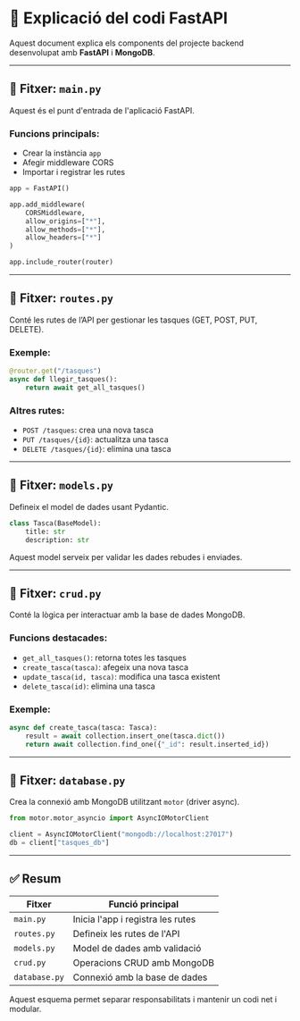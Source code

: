 # 🧠 Explicació del codi FastAPI

Aquest document explica els components del projecte backend desenvolupat amb **FastAPI** i **MongoDB**.

---

## 📁 Fitxer: `main.py`

Aquest és el punt d'entrada de l'aplicació FastAPI.

### Funcions principals:
- Crear la instància `app`
- Afegir middleware CORS
- Importar i registrar les rutes

```python
app = FastAPI()

app.add_middleware(
    CORSMiddleware,
    allow_origins=["*"],
    allow_methods=["*"],
    allow_headers=["*"]
)

app.include_router(router)
```

---

## 📁 Fitxer: `routes.py`

Conté les rutes de l’API per gestionar les tasques (GET, POST, PUT, DELETE).

### Exemple:
```python
@router.get("/tasques")
async def llegir_tasques():
    return await get_all_tasques()
```

### Altres rutes:
- `POST /tasques`: crea una nova tasca
- `PUT /tasques/{id}`: actualitza una tasca
- `DELETE /tasques/{id}`: elimina una tasca

---

## 📁 Fitxer: `models.py`

Defineix el model de dades usant Pydantic.

```python
class Tasca(BaseModel):
    title: str
    description: str
```

Aquest model serveix per validar les dades rebudes i enviades.

---

## 📁 Fitxer: `crud.py`

Conté la lògica per interactuar amb la base de dades MongoDB.

### Funcions destacades:
- `get_all_tasques()`: retorna totes les tasques
- `create_tasca(tasca)`: afegeix una nova tasca
- `update_tasca(id, tasca)`: modifica una tasca existent
- `delete_tasca(id)`: elimina una tasca

### Exemple:
```python
async def create_tasca(tasca: Tasca):
    result = await collection.insert_one(tasca.dict())
    return await collection.find_one({"_id": result.inserted_id})
```

---

## 📁 Fitxer: `database.py`

Crea la connexió amb MongoDB utilitzant `motor` (driver async).

```python
from motor.motor_asyncio import AsyncIOMotorClient

client = AsyncIOMotorClient("mongodb://localhost:27017")
db = client["tasques_db"]
```

---

## ✅ Resum

| Fitxer          | Funció principal                                     |
|-----------------|------------------------------------------------------|
| `main.py`       | Inicia l'app i registra les rutes                    |
| `routes.py`     | Defineix les rutes de l'API                          |
| `models.py`     | Model de dades amb validació                         |
| `crud.py`       | Operacions CRUD amb MongoDB                          |
| `database.py`   | Connexió amb la base de dades                        |

Aquest esquema permet separar responsabilitats i mantenir un codi net i modular.
